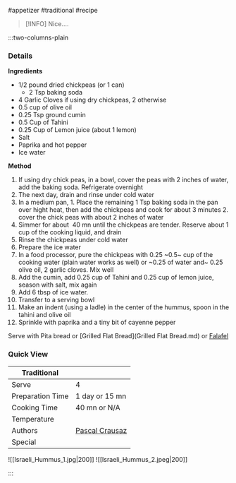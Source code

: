 #appetizer #traditional #recipe

> [!INFO]
> Nice....

:::two-columns-plain

### Details
**Ingredients**

- 1/2 pound dried chickpeas (or 1 can)
  - 2 Tsp baking soda
- 4 Garlic Cloves if using dry chickpeas, 2 otherwise
- 0.5 cup of olive oil
- 0.25 Tsp ground cumin
- 0.5 Cup of Tahini
- 0.25 Cup of Lemon juice (about 1 lemon)
- Salt
- Paprika and hot pepper
- Ice water


**Method**

1. If using dry chick peas, in a bowl, cover the peas with 2 inches of water, add the baking soda. Refrigerate overnight
  1. The next day, drain and rinse under cold water
  2. In a medium pan,
    1. Place the remaining 1 Tsp baking soda in the pan over hight heat, then add the chickpeas and cook for about 3 minutes
    2. cover the chick peas with about 2 inches of water
  3. Simmer for about  40 mn until the chickpeas are tender. Reserve about 1 cup of the cooking liquid, and drain
  4. Rinse the chickpeas under cold water
2. Prepare the ice water
3. In a food processor, pure the chickpeas with 0.25 ~0.5~ cup of the cooking water (plain water works as well) or ~0.25 of water and~ 0.25 olive oil, 2 garlic cloves. Mix well
4. Add the cumin, add 0.25 cup of Tahini and 0.25 cup of lemon juice, season with salt, mix again
5. Add 6 tbsp of ice water.
6. Transfer to a serving bowl
7. Make an indent (using a ladle) in the center of the hummus, spoon in the tahini and olive oil
8. Sprinkle with paprika and a tiny bit of cayenne pepper

  

Serve with Pita bread or [Grilled Flat Bread](Grilled Flat Bread.md) or [Falafel](Falafel.md)

  

  





### Quick View
| Traditional      |                                                |
| ---------------- | ---------------------------------------------- |
| Serve            | 4                                              |
| Preparation Time | 1 day or 15 mn                                 |
| Cooking Time     | 40 mn or N/A                                   |
| Temperature      |                                                |
| Authors          | [Pascal Crausaz](mailto:pascal@askpascal.com)  |
| Special          |                                                |

![[Israeli_Hummus_1.jpg|200]]
![[Israeli_Hummus_2.jpeg|200]]

:::


